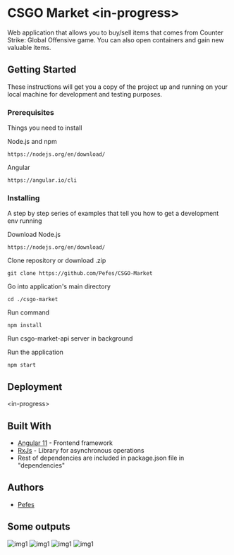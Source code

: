# CSGO Market \<in-progress>

Web application that allows you to buy/sell items that comes from Counter Strike: Global Offensive game. You can also open containers and gain new valuable items.

## Getting Started

These instructions will get you a copy of the project up and running on your local machine for development and testing purposes.

### Prerequisites

Things you need to install

Node.js and npm

```
https://nodejs.org/en/download/
```

Angular

```
https://angular.io/cli
```

### Installing

A step by step series of examples that tell you how to get a development env running

Download Node.js

```
https://nodejs.org/en/download/
```

Clone repository or download .zip

```
git clone https://github.com/Pefes/CSGO-Market
```

Go into application's main directory

```
cd ./csgo-market
```

Run command

```
npm install
```

Run csgo-market-api server in background

Run the application

```
npm start
```


## Deployment

\<in-progress>

## Built With

* [Angular 11](https://angular.io/docs) - Frontend framework
* [RxJs](https://rxjs.dev/guide/overview) - Library for asynchronous operations
* Rest of dependencies are included in package.json file in "dependencies"

## Authors

* [Pefes](https://github.com/Pefes) 

## Some outputs

![img1](https://imgur.com/UhKUlFs.png)
![img1](https://imgur.com/s67rk5e.png)
![img1](https://imgur.com/bDcmJuZ.png)
![img1](https://imgur.com/L9YP2xr.png)